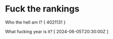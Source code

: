# Fuck the rankings

Who the hell am I?
{ 4021131 }

What fucking year is it?
[ 2024-06-05T20:30:00Z ]
